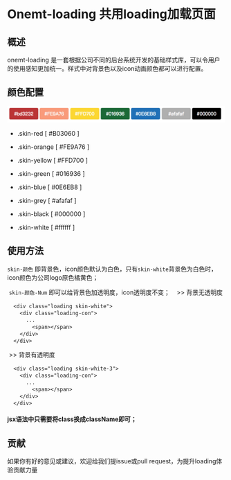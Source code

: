 Onemt-loading 共用loading加载页面
====

## 概述

onemt-loading 是一套根据公司不同的后台系统开发的基础样式库，可以令用户的使用感知更加统一。样式中对背景色以及icon动画颜色都可以进行配置。


## 颜色配置

![](https://raw.githubusercontent.com/UEDNewbie/onemt-loading/develop/static/image/theme-color.jpg)
- .skin-red [ #B03060 ]

- .skin-orange [ #FE9A76 ]

- .skin-yellow [ #FFD700 ]

- .skin-green [ #016936 ]

- .skin-blue [ #0E6EB8 ]

- .skin-grey [ #afafaf ]

- .skin-black [ #000000 ]

- .skin-white [ #ffffff ]

## 使用方法
  `skin-颜色` 即背景色，icon颜色默认为白色，只有`skin-white`背景色为白色时，icon颜色为公司logo原色橘黄色；
  
  `skin-颜色-Num` 即可以给背景色加透明度，icon透明度不变；
  
  >> 背景无透明度
```
  <div class="loading skin-white">
    <div class="loading-con">
      ...
        <span></span>
    </div>
  </div>
```
  >> 背景有透明度
```
  <div class="loading skin-white-3">
    <div class="loading-con">
      ...
        <span></span>
    </div>
  </div>
```
#### jsx语法中只需要将class换成className即可；
## 贡献

如果你有好的意见或建议，欢迎给我们提issue或pull request，为提升loading体验贡献力量
